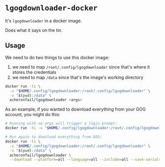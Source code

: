 # `lgogdownloader-docker`

It's `lgogdownloader` in a docker image.

Does what it says on the tin.

## Usage

We need to do two things to use this docker image:

1. we need to map `/root/.config/lgogdownloader` since that's where it stores the credentials
2. we need to map `/data` since that's the image's working directory

```bash
docker run -ti \
  -v "$HOME/.config/lgogdownloader:/root/.config/lgogdownloader" \
  -v "$(pwd):/data" \
  acheronfail/lgogdownloader <args>
```

As an example, if you wanted to download everything from your GOG account, you might do this:

```bash
# Running with no args will trigger a login prompt:
docker run -ti -v "$HOME/.config/lgogdownloader:/root/.config/lgogdownloader" acheronfail/lgogdownloader

# Run again to download everything from GOG:
docker run -ti \
  -v "$HOME/.config/lgogdownloader:/root/.config/lgogdownloader" \
  -v "$(pwd):/data" \
  acheronfail/lgogdownloader \
  --download --platform=all --language=all --include=all --save-serials --save-changelogs
```
